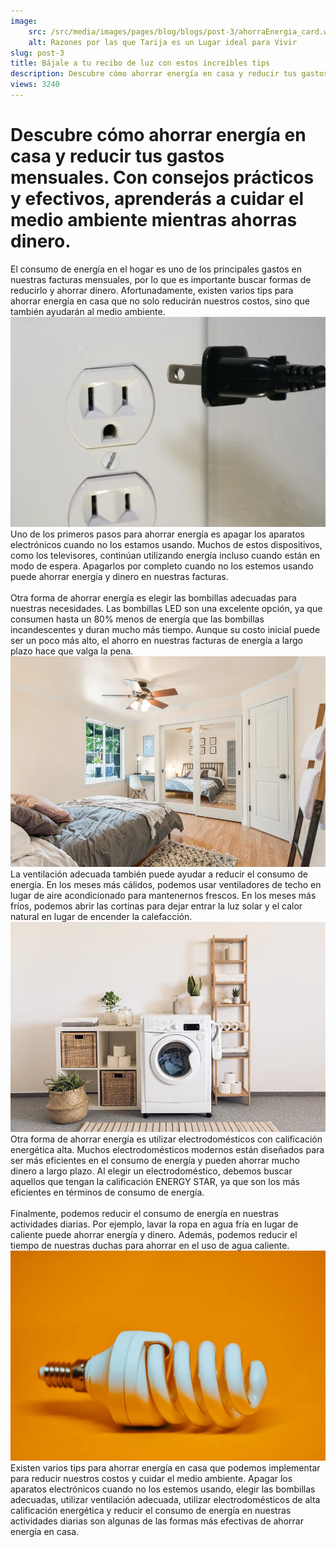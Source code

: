 ```yaml
---
image:
	src: /src/media/images/pages/blog/blogs/post-3/ahorraEnergia_card.webp
	alt: Razones por las que Tarija es un Lugar ideal para Vivir
slug: post-3
title: Bájale a tu recibo de luz con estos increíbles tips
description: Descubre cómo ahorrar energía en casa y reducir tus gastos mensuales. Con consejos prácticos y efectivos, aprenderás a cuidar el medio ambiente mientras ahorras dinero.
views: 3240
---
```


<div class="max-w-[80%] max-lg:max-w-[90%] mx-auto">
  <h1 class="text-lg font-my-raleway font-bold">
    Descubre cómo ahorrar energía en casa y reducir tus gastos mensuales.
    Con consejos prácticos y efectivos, aprenderás a cuidar el medio
    ambiente mientras ahorras dinero.
  </h1>
  <span class="block w-full h-[2px] bg-navy-blue mt-5"></span>
  <p class="text-dark text-sm py-5">
    El consumo de energía en el hogar es uno de los principales gastos en
    nuestras facturas mensuales, por lo que es importante buscar formas de
    reducirlo y ahorrar dinero. Afortunadamente, existen varios tips para
    ahorrar energía en casa que no solo reducirán nuestros costos, sino que
    también ayudarán al medio ambiente.
    <img class="w-full max-w-[420px] mx-auto my-8 rounded-xl" src="/src/media/images/pages/blog/blogs/post-2/enchufe.webp" alt="Enchufe de casa" loading="lazy" decoding="async"/>
    Uno de los primeros pasos para ahorrar energía es apagar los aparatos
    electrónicos cuando no los estamos usando. Muchos de estos dispositivos,
    como los televisores, continúan utilizando energía incluso cuando están
    en modo de espera. Apagarlos por completo cuando no los estemos usando
    puede ahorrar energía y dinero en nuestras facturas.
    <br />
    <br />
    Otra forma de ahorrar energía es elegir las bombillas adecuadas para
    nuestras necesidades. Las bombillas LED son una excelente opción, ya que
    consumen hasta un 80% menos de energía que las bombillas incandescentes
    y duran mucho más tiempo. Aunque su costo inicial puede ser un poco más
    alto, el ahorro en nuestras facturas de energía a largo plazo hace que
    valga la pena.
    <img
      class="w-full max-w-[420px] mx-auto my-8 rounded-xl"
      src="/src/media/images/pages/blog/blogs/post-2/room01.webp"
      alt="Habitación con las luces encendidas"
      loading="lazy"
      decoding="async"
    />
    La ventilación adecuada también puede ayudar a reducir el consumo de
    energía. En los meses más cálidos, podemos usar ventiladores de techo en
    lugar de aire acondicionado para mantenernos frescos. En los meses más
    fríos, podemos abrir las cortinas para dejar entrar la luz solar y el
    calor natural en lugar de encender la calefacción.
    <img
      class="w-full max-w-[420px] mx-auto my-8 rounded-xl"
      src="/src/media/images/pages/blog/blogs/post-2/lavadora.webp"
      alt="Habitación con las luces encendidas"
      loading="lazy"
      decoding="async"
    />
    Otra forma de ahorrar energía es utilizar electrodomésticos con
    calificación energética alta. Muchos electrodomésticos modernos están
    diseñados para ser más eficientes en el consumo de energía y pueden
    ahorrar mucho dinero a largo plazo. Al elegir un electrodoméstico,
    debemos buscar aquellos que tengan la calificación ENERGY STAR, ya que
    son los más eficientes en términos de consumo de energía.
    <br />
    <br />
    Finalmente, podemos reducir el consumo de energía en nuestras
    actividades diarias. Por ejemplo, lavar la ropa en agua fría en lugar de
    caliente puede ahorrar energía y dinero. Además, podemos reducir el
    tiempo de nuestras duchas para ahorrar en el uso de agua caliente.
    <img
      class="w-full max-w-[420px] mx-auto my-8 rounded-xl"
      src="/src/media/images/pages/blog/blogs/post-2/FocoOrangeBg.webp"
      alt="Habitación con las luces encendidas"
      loading="lazy"
      decoding="async"
    />
    Existen varios tips para ahorrar energía en casa que podemos implementar
    para reducir nuestros costos y cuidar el medio ambiente. Apagar los
    aparatos electrónicos cuando no los estemos usando, elegir las bombillas
    adecuadas, utilizar ventilación adecuada, utilizar electrodomésticos de
    alta calificación energética y reducir el consumo de energía en nuestras
    actividades diarias son algunas de las formas más efectivas de ahorrar
    energía en casa.
  </p>
</div>